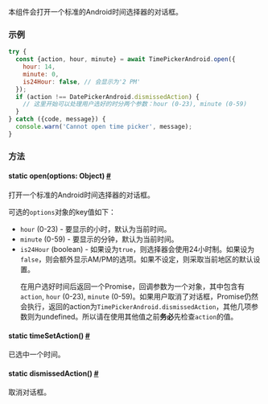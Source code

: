 本组件会打开一个标准的Android时间选择器的对话框。

### 示例
```js
try {
  const {action, hour, minute} = await TimePickerAndroid.open({
    hour: 14,
    minute: 0,
    is24Hour: false, // 会显示为'2 PM'
  });
  if (action !== DatePickerAndroid.dismissedAction) {
    // 这里开始可以处理用户选好的时分两个参数：hour (0-23), minute (0-59)
  }
} catch ({code, message}) {
  console.warn('Cannot open time picker', message);
}
```

### 方法

<div class="props">
    <div class="prop"><h4 class="propTitle"><a class="anchor" name="open"></a><span
            class="propType">static </span>open<span class="propType">(options: Object)</span> <a class="hash-link"
                                                                                                  href="#open">#</a>
    </h4>
        <div><p>打开一个标准的Android时间选择器的对话框。</p>
            <p>可选的<code>options</code>对象的key值如下：
            <ul>
                <li><code>hour</code> (0-23) - 要显示的小时，默认为当前时间。</li>
                <li><code>minute</code> (0-59) - 要显示的分钟，默认为当前时间。</li>
                <li><code>is24Hour</code> (boolean) - 如果设为<code>true</code>，则选择器会使用24小时制。如果设为<code>false</code>，则会额外显示AM/PM的选项。如果不设定，则采取当前地区的默认设置。</li>
            </p>
            <p>在用户选好时间后返回一个Promise，回调参数为一个对象，其中包含有<code>action</code>, <code>hour</code> (0-23),
                <code>minute</code> (0-59)。如果用户取消了对话框，Promise仍然会执行，返回的action为<code>TimePickerAndroid.dismissedAction</code>，其他几项参数则为undefined。所以请在使用其他值之前<strong>务必</strong>先检查<code>action</code>的值。</p>
    </div>
    </div>
    <div class="prop"><h4 class="propTitle"><a class="anchor" name="datesetaction"></a><span
            class="propType">static </span>timeSetAction<span class="propType">()</span> <a class="hash-link"
                                                                                            href="#timesetaction">#</a>
    </h4>
        <div><p>已选中一个时间。</p></div>
    </div>
    <div class="prop"><h4 class="propTitle"><a class="anchor" name="dismissedaction"></a><span
            class="propType">static </span>dismissedAction<span class="propType">()</span> <a class="hash-link"
                                                                                              href="#dismissedaction">#</a>
    </h4>
        <div><p>取消对话框。</p></div>
    </div>
</div>